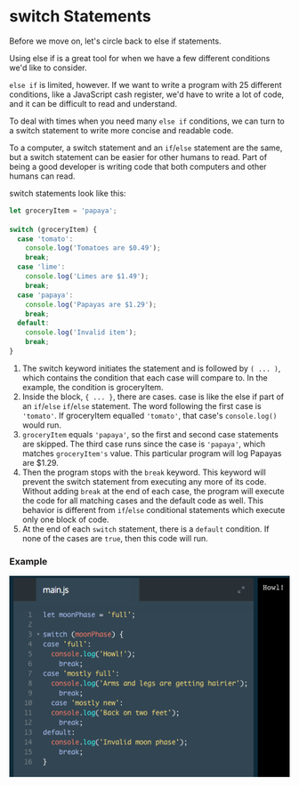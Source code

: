 # switch Statements

Before we move on, let's circle back to else if statements.

Using else if is a great tool for when we have a few different conditions we'd like to consider.

`else if` is limited, however. If we want to write a program with 25 different conditions, like a JavaScript cash register, we'd have to write a lot of code, and it can be difficult to read and understand.

To deal with times when you need many `else if` conditions, we can turn to a switch statement to write more concise and readable code.

To a computer, a switch statement and an `if`/`else` statement are the same, but a switch statement can be easier for other humans to read. Part of being a good developer is writing code that both computers and other humans can read.

switch statements look like this:

```js
let groceryItem = 'papaya';

switch (groceryItem) {
  case 'tomato':
    console.log('Tomatoes are $0.49');
    break;
  case 'lime':
    console.log('Limes are $1.49');
    break;
  case 'papaya':
    console.log('Papayas are $1.29');
    break;
  default:
    console.log('Invalid item');
    break;
}
```
1. The switch keyword initiates the statement and is followed by `( ... )`, which contains the condition that each case will compare to. In the example, the condition is groceryItem.
2. Inside the block, `{ ... }`, there are cases. case is like the else if part of an `if`/`else` `if`/`else` statement. The word following the first case is `'tomato'`. If groceryItem equalled `'tomato'`, that case's `console.log()` would run.
3. `groceryItem` equals `'papaya'`, so the first and second case statements are skipped. The third case runs since the case is `'papaya'`, which matches `groceryItem's` value. This particular program will log Papayas are $1.29.
4. Then the program stops with the `break` keyword. This keyword will prevent the switch statement from executing any more of its code. Without adding `break` at the end of each case, the program will execute the code for all matching cases and the default code as well. This behavior is different from `if`/`else` conditional statements which execute only one block of code.
5. At the end of each `switch` statement, there is a `default` condition. If none of the cases are `true`, then this code will run.

### Example

![switch-statements](../switch-statements.png)

